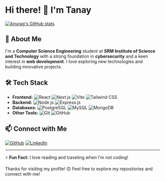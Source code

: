 
# Hi there! 👋 I'm Tanay

[![Anurag's GitHub stats](https://github-readme-stats.vercel.app/api?username=tanay04032006)](https://github.com/anuraghazra/github-readme-stats)



<!--
**Tanay04032006/tanay04032006** is a ✨ _special_ ✨ repository because its `README.md` (this file) appears on your GitHub profile.

Here are some ideas to get you started:

- 🔭 I’m currently working on ...
- 🌱 I’m currently learning ...
- 👯 I’m looking to collaborate on ...
- 🤔 I’m looking for help with ...
- 💬 Ask me about ...
- 📫 How to reach me: ...
- 😄 Pronouns: ...
- ⚡ Fun fact: ...
-->


## 🚀 About Me
I'm a **Computer Science Engineering** student at **SRM Institute of Science and Technology** with a strong foundation in **cybersecurity** and a keen interest in **web development**. I love exploring new technologies and building innovative projects.

## 🛠 Tech Stack
- **Frontend:** ![React](https://img.shields.io/badge/React-61DAFB?style=flat&logo=react&logoColor=white) ![Next.js](https://img.shields.io/badge/Next.js-000000?style=flat&logo=next.js&logoColor=white) ![Vite](https://img.shields.io/badge/Vite-646CFF?style=flat&logo=vite&logoColor=white) ![Tailwind CSS](https://img.shields.io/badge/TailwindCSS-06B6D4?style=flat&logo=tailwindcss&logoColor=white)
- **Backend:**  ![Node.js](https://img.shields.io/badge/Node.js-339933?style=flat&logo=node.js&logoColor=white) ![Express.js](https://img.shields.io/badge/Express.js-000000?style=flat&logo=express&logoColor=white)
- **Databases:** ![PostgreSQL](https://img.shields.io/badge/PostgreSQL-4169E1?style=flat&logo=postgresql&logoColor=white) ![MySQL](https://img.shields.io/badge/MySQL-4479A1?style=flat&logo=mysql&logoColor=white) ![MongoDB](https://img.shields.io/badge/MongoDB-47A248?style=flat&logo=mongodb&logoColor=white)
- **Other Tools:** ![Git](https://img.shields.io/badge/Git-F05032?style=flat&logo=git&logoColor=white) ![GitHub](https://img.shields.io/badge/GitHub-181717?style=flat&logo=github&logoColor=white) 


## 📫 Connect with Me
[![GitHub](https://img.shields.io/badge/GitHub-181717?style=flat&logo=github&logoColor=white)](https://github.com/tanay04032206) [![LinkedIn](https://img.shields.io/badge/LinkedIn-0077B5?style=flat&logo=linkedin&logoColor=white)](https://www.linkedin.com/in/tanay-gupta-8ab736296/)

<!--
## 🌱 Currently Learning
-->


---
⚡ **Fun Fact:** I love reading and traveling when I'm not coding!

Thanks for visiting my profile! 😊 Feel free to explore my repositories and connect with me!





